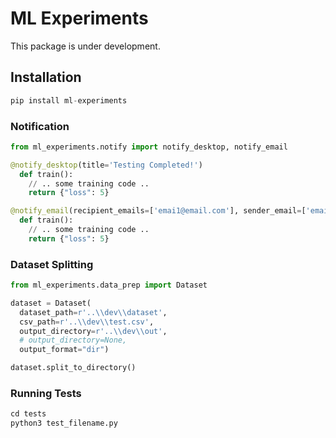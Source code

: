 # ML Experiments

This package is under development.


## Installation

```python
pip install ml-experiments
```

### Notification
```python
from ml_experiments.notify import notify_desktop, notify_email

@notify_desktop(title='Testing Completed!')
  def train():
    // .. some training code ..
    return {"loss": 5}

@notify_email(recipient_emails=['emai1@email.com'], sender_email=['emai2@email.com','emai3@email.com'])
  def train():
    // .. some training code ..
    return {"loss": 5}
```

### Dataset Splitting
```python
from ml_experiments.data_prep import Dataset

dataset = Dataset(
  dataset_path=r'..\\dev\\dataset', 
  csv_path=r'..\\dev\\test.csv',
  output_directory=r'..\\dev\\out',
  # output_directory=None, 
  output_format="dir")

dataset.split_to_directory()

```

### Running Tests
```python
cd tests
python3 test_filename.py
```
